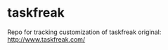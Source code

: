 taskfreak
=========

Repo for tracking customization of taskfreak original: http://www.taskfreak.com/